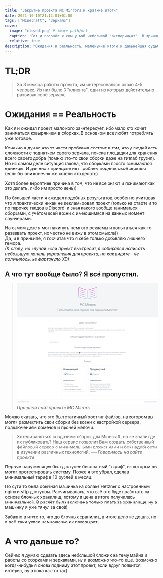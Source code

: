 ```yaml
---
title: "Закрытие проекта MC Mirrors и краткие итоги"
date: 2021-10-10T21:12:01+03:00
tags: ["Minecraft", "Зеркала"]
cover:
  image: "closed.png" # image path/url
  caption: 'Вот и подошёл к концу мой небольшой "эксперимент". В принципе результат ожидаем :)'
  relative: true
description: "Ожидания и реальность, маленькие итоги и дальнейшая судьба проекта"
---
```


# TL;DR

> За 3 месяца работы проекта, им интересовалось около 4-5 человек. Из них было 3 "клиента", один из которых дейстительно развивал своё зеркало.

# Ожидания == Реальность

Как я и ожидал проект мало кого заинтересует, ибо мало кто хочет заниматься ковырянием в сборках. В основном все любят потреблять уже готовое.

Конечно я думал что от части проблема состоит в том, что у людей есть сложности с поднятием своего зеркала, поиска площадки для хранения всего своего добра (помню кто-то свои сборки даже на гитлаб грузил). Но на самом деле ситуация такова, что сборками просто занимаются единицы. И для них в принципе нет проблем поднять своё зеркало (если бы они конечно же хотели это делать).

Хотя более вероятнее причина в том, что не все знают и понимают как это делать, либо им просто лень))

По большей части я ожидал подобных результатов, особенно учитывая что я практически никак не рекламировал проект (только на старте и то по парочке гилдов в Discord) и зная какого вообще заниматься сборками, с учётом всей возни с имеющимися на данных момент лаунчерами.

На самом деле я мог накинуть немного рекламы и попытаться как-то развивать проект, но честно не вижу в этом смысла))  
Да, и в принципе, я посчитал что я себе только добавляю лишнего гемора.  
_(К слову, на случай если проект выстрелит, я собирался написать небольшую панель управления для проекта, но как видите - не получилось, не фартануло XD)_

## А что тут вообще было? Я всё пропустил.

> ![Прошлый сайт проекта MC Mirrors](mc-mirrors.ru.png "Прошлый сайт проекта MC Mirrors") _Прошлый сайт проекта MC Mirrors_

Можно сказать, что это был статичный хостинг файлов, на котором вы могли разместить свои сборки без возни с настройкой сервера, подключением доменов и прочей мелочи.

> Хотели заняться созданием сборок для Minecraft, но не знали где их публиковать?
> Наш сервис позволит Вам создать собственный файловый сервер с минимальными вложениями и без надобности в изучении различных технологий.
> _--- Говорилось на сайте проекта_

Первые пару месяцев был доступен бесплатный "тариф", на котором вы могли протестировать систему. Позже я это убрал, сделав минимальный тариф в 10 рублей в месяц.

По сути то была обычная машинка на облаке Hetzner с настроенным nginx и sftp доступом. Расчитывалась, что всё это будет работать на основе блочных хранилищ, потому и цена в итоге получилась минимальной. В расчёт была включена только плата за хранилище, ну а машинку я уже тянул за свой)

Забавно в итеге то, что до блочных хранилищ в итоге дело не дошло, но я всё-таки успел немножечко их поковырять.

# А что дальше то?

Сейчас я думаю сделать здесь небольшой бложик на тему майна и работы со сборками и зеркалами, ну и возможно что-то ещё. Возможно когда-нибудь я снова подниму этот проект, если вдруг появится интерес, ну а пока как-то так)
